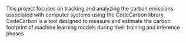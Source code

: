 This project focuses on tracking and analyzing the carbon emissions associated with computer systems using the CodeCarbon library. CodeCarbon is a tool designed to measure and estimate the carbon footprint of machine learning models during their training and inference phases
